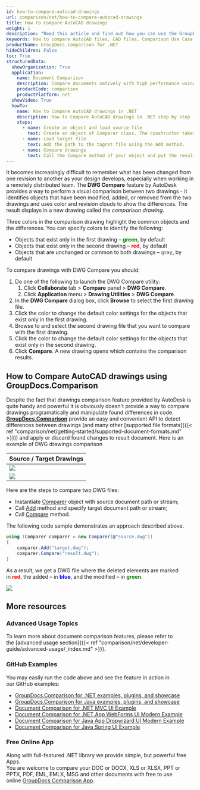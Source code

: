 ```yaml
---
id: how-to-compare-autocad-drawings
url: comparison/net/how-to-compare-autocad-drawings
title: How to Compare AutoCAD drawings
weight: 1
description: "Read this article and find out how you can use the GroupDocs.Comparison for .NET to find differences in AutoCAD files and other drawings. Also, in this article you can find an option to use this product in your production"
keywords: How to compare AutoCAD files, CAD files, Comparison Use Case, Compare AutoCAD files
productName: GroupDocs.Comparison for .NET
hideChildren: False
toc: True
structuredData:
  showOrganization: True
  application:
    name: Document Comparison
    description: Compare documents natively with high performance using C# language and GroupDocs.Comparison for .NET
    productCode: comparison
    productPlatform: net
  showVideo: True
  howTo:
    name: How to Compare AutoCAD drawings in .NET
    description: How to Compare AutoCAD drawings in .NET step by step
    steps:
      - name: Create an object and load source file
        text: Create an object of Comparer class. The constructor takes the source file path parameter. You may specify absolute or relative file path as per your requirements.
      - name: Load target file
        text: Add the path to the tagret file using the Add method.
      - name: Compare drawings
        text: Call the Compare method of your object and put the resulting file path parameter and the options object.
---
```


It becomes increasingly difficult to remember what has been changed from one revision to another as your design develops, especially when working in a remotely distributed team. The **DWG Compare** feature by AutoDesk provides a way to perform a visual comparison between two drawings - it identifies objects that have been modified, added, or removed from the two drawings and uses color and revision clouds to show the differences. The result displays in a new drawing called the *comparison drawing*.

Three colors in the comparison drawing highlight the common objects and the differences. You can specify colors to identify the following:

- Objects that exist only in the first drawing – <font color="green">**green**</font>, by default
- Objects that exist only in the second drawing – <font color="red">**red**</font>, by default
- Objects that are unchanged or common to both drawings – <font color="gray">**gray**</font>, by default

To compare drawings with DWG Compare you should:

1.  Do one of the following to launch the DWG Compare utility:
    1.  Click **Collaborate** tab > **Compare** panel > **DWG Compare**.
    2.  Click **Application** menu > **Drawing Utilities** > **DWG Compare**.
2.  In the **DWG Compare** dialog box, click **Browse** to select the first drawing file.
3.  Click the color to change the default color settings for the objects that exist only in the first drawing.
4.  Browse to and select the second drawing file that you want to compare with the first drawing.
5.  Click the color to change the default color settings for the objects that exist only in the second drawing.
6.  Click **Compare**. A new drawing opens which contains the comparison results.

## How to Compare AutoCAD drawings using GroupDocs.Comparison

Despite the fact that drawings comparison feature provided by AutoDesk is quite handy and powerful it is obviously doesn't provide a way to compare drawings programatically and manipulate found differences in code. **[GroupDocs.Comparison](https://products.groupdocs.com/comparison/net)** provide an easy and convenient API to detect differences between drawings (and many other [supported file formats]({{< ref "comparison/net/getting-started/supported-document-formats.md" >}})) and apply or discard found changes to result document. Here is an example of DWG drawings comparison

| Source / Target Drawings                                          |
| ----------------------------------------------------------------- |
| ![](/comparison/net/images/how-to-compare-autocad-drawings.png)   |
| ![](/comparison/net/images/how-to-compare-autocad-drawings_1.png) |

Here are the steps to compare two DWG files:

- Instantiate [Comparer](https://apireference.groupdocs.com/net/comparison/groupdocs.comparison/comparer) object with source document path or stream;
- Call [Add](https://apireference.groupdocs.com/net/comparison/groupdocs.comparison/comparer/methods/add/index) method and specify target document path or stream;
- Call [Compare](https://apireference.groupdocs.com/net/comparison/groupdocs.comparison/comparer/methods/compare/index) method.

The following code sample demonstrates an approach described above.

```csharp
using (Comparer comparer = new Comparer(@"source.dwg"))
{
    comparer.Add("target.dwg");
    comparer.Compare("result.dwg");
}
```

As a result, we get a DWG file where the deleted elements are marked in <font color="red">**red**</font>, the added – in <font color="blue">**blue**</font>, and the modified – in <font color="green">**green**</font>.

![](/comparison/net/images/how-to-compare-autocad-drawings_2.png)

## More resources

### Advanced Usage Topics

To learn more about document comparison features, please refer to the [advanced usage section]({{< ref "comparison/net/developer-guide/advanced-usage/_index.md" >}}).

### GitHub Examples

You may easily run the code above and see the feature in action in our GitHub examples:

- [GroupDocs.Comparison for .NET examples, plugins, and showcase](https://github.com/groupdocs-comparison/GroupDocs.Comparison-for-.NET)
- [GroupDocs.Comparison for Java examples, plugins, and showcase](https://github.com/groupdocs-comparison/GroupDocs.Comparison-for-Java)
- [Document Comparison for .NET MVC UI Example](https://github.com/groupdocs-comparison/GroupDocs.Comparison-for-.NET-MVC)
- [Document Comparison for .NET App WebForms UI Modern Example](https://github.com/groupdocs-comparison/GroupDocs.Comparison-for-.NET-WebForms)
- [Document Comparison for Java App Dropwizard UI Modern Example](https://github.com/groupdocs-comparison/GroupDocs.Comparison-for-Java-Dropwizard)
- [Document Comparison for Java Spring UI Example](https://github.com/groupdocs-comparison/GroupDocs.Comparison-for-Java-Spring)

### Free Online App

Along with full-featured .NET library we provide simple, but powerful free Apps.  
You are welcome to compare your DOC or DOCX, XLS or XLSX, PPT or PPTX, PDF, EML, EMLX, MSG and other documents with free to use online [GroupDocs Comparison App](https://products.groupdocs.app/comparison).
